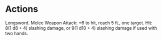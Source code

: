 # Actions

Longsword. Melee Weapon Attack: +6 to hit, reach 5 ft., one target. Hit: $8(1 \mathrm{~d} 8+4)$ slashing damage, or $9(1 \mathrm{~d} 10+4)$ slashing damage if used with two hands.